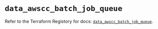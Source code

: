 # `data_awscc_batch_job_queue`

Refer to the Terraform Registory for docs: [`data_awscc_batch_job_queue`](https://registry.terraform.io/providers/hashicorp/awscc/0.70.0/docs/data-sources/batch_job_queue).
